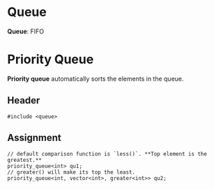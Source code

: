 # Queue
**Queue**: FIFO

# Priority Queue
**Priority queue** automatically sorts the elements in the queue.
## Header
    #include <queue>
## Assignment
    // default comparison function is `less()`. **Top element is the greatest.**
    priority_queue<int> qu1;
    // greater() will make its top the least.
    priority_queue<int, vector<int>, greater<int>> qu2;
